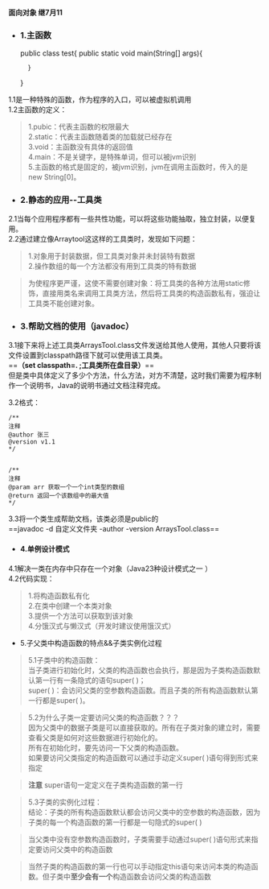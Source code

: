 #### 面向对象 继7月11  
- ### 1.主函数  


    public class test{
        public static void main(String[] args){
        
        }
    }  
    
1.1是一种特殊的函数，作为程序的入口，可以被虚拟机调用  
1.2主函数的定义：  
>1.pubic：代表主函数的权限最大  
2.static：代表主函数随着类的加载就已经存在  
3.void：主函数没有具体的返回值  
4.main：不是关键字，是特殊单词，但可以被jvm识别  
5.主函数的格式是固定的，被jvm识别，jvm在调用主函数时，传入的是new String[0]。

- ### 2.静态的应用--工具类  
2.1当每个应用程序都有一些共性功能，可以将这些功能抽取，独立封装，以便复用。  
2.2通过建立像Arraytool这这样的工具类时，发现如下问题：  
>1.对象用于封装数据，但工具类对象并未封装特有数据  
>2.操作数组的每一个方法都没有用到工具类的特有数据

>为使程序更严谨，这使不需要创建对象：将工具类的各种方法用static修饰，直接用类名来调用工具类方法，然后将工具类的构造函数私有，强迫让工具类不能创建对象。

- ### 3.帮助文档的使用（javadoc）  
3.1接下来将上述工具类ArraysTool.class文件发送给其他人使用，其他人只要将该文件设置到classpath路径下就可以使用该工具类。  
==**（set classpath=. ;工具类所在盘目录）**==  
但是类中具体定义了多少个方法，什么方法，对方不清楚，这时我们需要为程序制作一个说明书，Java的说明书通过文档注释完成。

3.2格式：   

    /**
    注释
    @author 张三
    @version v1.1
    */
    
    
    /**
    注释
    @param arr 获取一个一个int类型的数组
    @return 返回一个该数组中的最大值
    */
3.3将一个类生成帮助文档，该类必须是public的  
==javadoc -d 自定义文件夹 -author -version ArraysTool.class==  

- #### 4.单例设计模式
4.1解决一类在内存中只存在一个对象（Java23种设计模式之一  ）  
4.2代码实现：  
>1.将构造函数私有化  
>2.在类中创建一个本类对象  
>3.提供一个方法可以获取到该对象  
>4.分饿汉式与懒汉式（开发时建议使用饿汉式）  
- 5.子父类中构造函数的特点&&子类实例化过程  
>5.1子类中的构造函数：  
当子类进行初始化时，父类的构造函数也会执行，那是因为子类构造函数默认第一行有一条隐式的语句super( )；  
super( )：会访问父类的空参数构造函数。而且子类的所有构造函数默认第一行都是super( )。  

>5.2为什么子类一定要访问父类的构造函数？？？  
因为父类中的数据子类是可以直接获取的。所有在子类对象的建立时，需要查看父类是如何对这些数据进行初始化的。  
所有在初始化时，要先访问一下父类的构造函数。  
如果要访问父类指定的构造函数可以通过手动定义super( )语句得到形式来指定  

>**注意** super语句一定定义在子类构造函数的第一行  

>5.3子类的实例化过程：   
结论：子类的所有构造函数默认都会访问父类中的空参数的构造函数，因为子类的每一个构造函数的第一行都是一句隐式的super( )  

>当父类中没有空参数构造函数时，子类需要手动通过super( )语句形式来指定要访问父类中的构造函数  

>当然子类的构造函数的第一行也可以手动指定this语句来访问本类的构造函数。但子类中**至少会有一个**构造函数会访问父类的构造函数